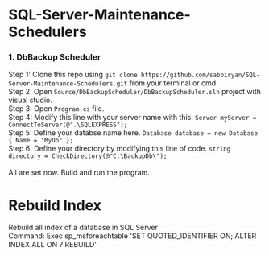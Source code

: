 # SQL-Server-Maintenance-Schedulers

<h3>1. DbBackup Scheduler</h3>
Step 1: Clone this repo using <code>git clone https://github.com/sabbiryan/SQL-Server-Maintenance-Schedulers.git</code> from your terminal or cmd.<br/>
Step 2: Open <code>Source/DbBackupScheduler/DbBackupScheduler.sln</code> project with visual studio. <br/>
Step 3: Open <code>Program.cs</code> file. <br/>
Step 4: Modify this line with your server name with this. <code>Server myServer = ConnectToServer(@".\SQLEXPRESS");</code>  <br/>
Step 5: Define your databse name here. <code>Database database = new Database { Name = "MyDb" };</code>  <br/>
Step 6: Define your directory by modifying this line of code. <code>string directory = CheckDirectory(@"C:\BackupDb\");</code>  <br/>
<br/>
All are set now. Build and run the program.


# Rebuild Index
Rebuild all index of a database in SQL Server <br/>
Command: Exec sp_msforeachtable 'SET QUOTED_IDENTIFIER ON; ALTER INDEX ALL ON ? REBUILD'

